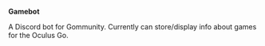 **Gamebot**

A Discord bot for Gommunity.
Currently can store/display info about games for the Oculus Go.
